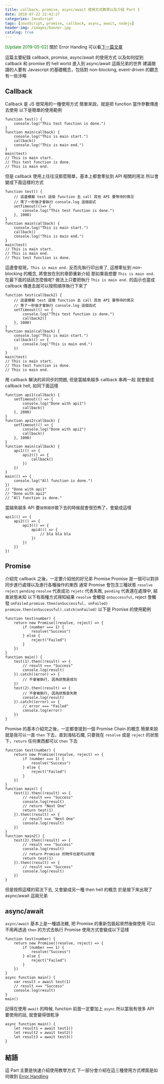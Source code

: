 ```yaml
---
title: callback, promise, async/await 使用方式教學以及介紹 Part I
date: 2018-07-22 22:42:27
categories: JavaScript
tags: [JavaScript, promise, callback, async, await, nodejs]
header-img: /images/banner.jpg
catalog: true
---
```


<span style="color: green">[Update 2019-05-02]</span> 關於 Error Handing 可以看[下一篇文章](/2019/05/02/promise-2/)

這篇主要紀錄 callback, promise, async/await 的使用方式
以及如何從到 callback 和 promise 的 hell world 進入到 async/await 這兩兄弟的世界
建議閱讀的人要有 Javascript 的基礎概念，包括對 non-blocking, event-driven 的觀念有一些涉略

<!--more-->

## Callback

Callback 是 JS 很常用的一種使用方式
簡單來說，就是把 function 當作參數傳進去使用
以下是簡單的使用範例
```javascript=
function test() {
    console.log("This test function is done.")
}
function main(callback) {
    console.log("This is main start.")
    callback()
    console.log("This is main end.")
}
main(test)
// This is main start.
// This test function is done.
// This is main end.
```

但是 callback 使用上往往沒那麼簡單，基本上都會牽扯到 API 相關的用法
所以會變成下面這樣的方式
```javascript=
function test() {
    // 這邊模擬 test 這個 function 去 call 其他 API 要等待的情況
    // 等了一秒後才會執行 console.log 這個函式
    setTimeout(()=> {
        console.log("This test function is done.")
    }, 1000)
}
function main(callback) {
    console.log("This is main start.")
    callback()
    console.log("This is main end.")
}
main(test)
// This is main start.
// This is main end.
// This test function is done.
```

這邊會發現，`This is main end.` 反而先執行印出來了, 這裡牽扯到 non-blocking 的概念, 將會放在別的章節重新介紹
那如果我想要 `This is main end.` 在最下面的話該怎麼做呢?
做法上只要把執行 `This is main end.` 的函示也當成 callback 傳進去就可以按照順序執行下來了
```javascript=
function test(callback2) {
    // 這邊模擬 test 這個 function 去 call 其他 API 要等待的情況
    // 等了一秒後才會執行 console.log 這個函式
    setTimeout(() => {
        console.log("This test function is done.")
        callback2()
    }, 1000)
}
function main(callback) {
    console.log("This is main start.")
    callback(() => {
        console.log("This is main end.")
    })
}
main(test)
// This is main start.
// This test function is done.
// This is main end.
```

用 callback 解決的非同步的問題, 但是當越來越多 callback 串再一起
就會變成 callback hell, 如同下面這樣
```javascript=
function api1(callback) {
    setTimeout(() => {
        console.log("Done with api1")
        callback()
    }, 2000)
}
function api2(callback) {
    setTimeout(() => {
        console.log("Done with api2")
        callback()
    }, 1000)
}
function main(callback) {
    api1(() => {
        api2(() => {
            callback()
        })
    })
}
main(() => {
    console.log("All function is done.")
})
// "Done with api1"
// "Done with api2"
// "All function is done."
```

當越來越多 API 要`按照順序`做下去的時候就會很恐怖了，會變成這樣
```javascript=
api1(() => {
    api2(() => {
        api3(() => {
            api4(() => {
                // bla bla bla
            })
        })
    })
})
```

## Promise

介紹完 callback 之後，一定要介紹他的好兄弟 Promise
Promise 是一個可以對非同步進行處理以及進行各種操作的東西
通常 Promise 會包含三種狀態 `resolve` `reject` `pending`
`resolve` 代表成功 `rejetc` 代表失敗, `pending` 代表還在處理中, 結束狀態未知
以下有兩種方式得知結果
`resolve` 會觸發 `onSuccessful`, reject 會觸發 `onFailed`
`promise.then(onSuccessful, onFailed)`
`promise.then(onSuccessful).catch(onFailed)`
以下是 Promise 的使用範例
```javascript=
function test(number) {
    return new Promise((resolve, reject) => {
        if (number === 1) {
            resolve("Success")
        } else {
            reject("Failed")
        }
    })
}
function main() {
    test(1).then((result) => {
        // result === "Success"
        console.log(result)
    }).catch((error) => {
        // 不會被執行, 因為狀態是成功
    })
    test(2).then((result) => {
        // 不會被執行, 因為狀態是失敗
        console.log(result)
    }).catch((error) => {
        // error === "Failed"
        console.log(error)
    })
}
```

Promise 的基本介紹完之後，一定都會提到一個 Promise Chain 的概念
簡單來說就是我可以一直 `then` 下去，直到海枯石爛, 只要我在 `resolve` 或是 `reject` 的狀態下，`return` 任何東西都可以 `then` 下去
```javascript=
function test(number) {
    return new Promise((resolve, reject) => {
        if (number === 1) {
            resolve("Success")
        } else {
            reject("Failed")
        }
    })
}
function main() {
    test(1).then((result) => {
        // result === "Success"
        console.log(result)
        // return "Next One"
        return test(1)
    }).then((result) => {
        // result === "Next One"
        console.log(result)
    })
}
function main2() {
    test(2).then((result) => {
        // result === "Success"
        console.log(result)
        // return Promise 的物件也是可以的喔
        return test(1)
    }).then((result) => {
        // result === "Success"
        console.log(result)
    })
}
```

但是按照這樣的寫法下去, 又會變成另一種 then hell 的概念
於是接下來出現了 async/await 這兩兄弟

## async/await

`async/await` 基本上是一種語法糖, 把 Promise 的重新包裝起來然後做使用
可以不用再透過 `then` 的方式去執行 Promise
使用方式會變成以下這樣
```javascript=
function test(number) {
    return new Promise((resolve, reject) => {
        if (number === 1) {
            resolve("Success")
        } else {
            reject("Failed")
        }
    })
}
async function main() {
    var result = await test(1)
    // result === "Success"
    console.log(result)
}
main()
```

記得在使用 `await` 的時候, function 前面一定要加上 `async`
所以當我有很多 API 要使用的話, 就會變得很乾淨
```javascript=
async function main() {
    let result1 = await test1()
    let result2 = await test2()
    let result3 = await test3()
}
```

## 結語
這 Part 主要是快速介紹使用教學方式
下一部分會介紹在這三種使用方式裡面是如何做到 [Error Handling](/2019/05/02/promise-2/)  